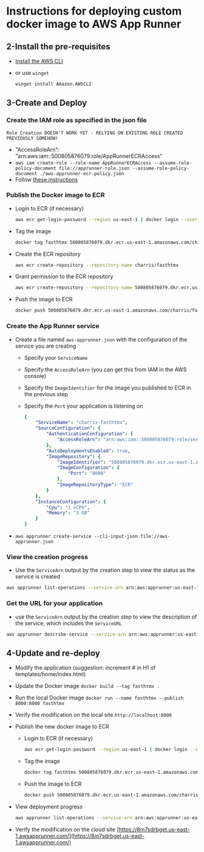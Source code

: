 # Instructions for deploying custom docker image to AWS App Runner

## 2-Install the pre-requisites

- [Install the AWS CLI](https://docs.aws.amazon.com/cli/latest/userguide/getting-started-install.html)
- or use `winget`

    ```bash
    winget install Amazon.AWSCLI
    ```

## 3-Create and Deploy

### Create the IAM role as specified in the json file

`Role Creation DOESN'T WORK YET - RELYING ON EXISTING ROLE CREATED PREVIOUSLY SOMEHOW!`

- "AccessRoleArn": "arn:aws:iam::500805876079:role/AppRunnerECRAccess"
- `aws iam create-role --role-name AppRunnerECRAccess --assume-role-policy-document file://apprunner-role.json --assume-role-policy-document ./aws-apprunner-ecr-policy.json`
- Follow [these instructions](https://aws.amazon.com/premiumsupport/knowledge-center/ecs-tasks-pull-images-ecr-repository/#:~:text=For%20AWS%20Fargate%20launch%20types%2C%20you%20must%20grant,role%20type%2C%20and%20then%20choose%20Elastic%20Container%20Service.)

### Publish the Docker image to ECR

- Login to ECR (if necessary)

    ```bash
    aws ecr get-login-password --region us-east-1 | docker login --username AWS --password-stdin 500805876079.dkr.ecr.us-east-1.amazonaws.com
    ```

- Tag the image

    ```bash
    docker tag fasthtmx 500805876079.dkr.ecr.us-east-1.amazonaws.com/charris/fasthtmx:latest
    ```

- Create the ECR repository
    ```bash
    aws ecr create-repository --repository-name charris/fasthtmx
    ```

- Grant permission to the ECR repository
    ```bash
    aws ecr create-repository --repository-name 500805876079.dkr.ecr.us-east-1.amazonaws.com/charris/fasthtmx
    ```

- Push the image to ECR

    ```bash
    docker push 500805876079.dkr.ecr.us-east-1.amazonaws.com/charris/fasthtmx:latest
    ```

### Create the App Runner service

- Create a file named `aws-apprunner.json` with the configuration of the service you are creating
  - Specify your `ServiceName`
  - Specify the `AccessRoleArn` (you can get this from IAM in the AWS console)
  - Specify the `ImageIdentifier` for the image you published to ECR in the previous step
  - Specify the `Port` your application is listening on

    ```yaml
    {
        "ServiceName": "charris-fasthtmx",
        "SourceConfiguration": {
            "AuthenticationConfiguration": {
                "AccessRoleArn": "arn:aws:iam::500805876079:role/service-role/AppRunnerECRAccessRole"
            },
            "AutoDeploymentsEnabled": true,
            "ImageRepository": {
                "ImageIdentifier": "500805876079.dkr.ecr.us-east-1.amazonaws.com/charris/fasthtmx:latest",
                "ImageConfiguration": {
                    "Port": "8000"
                },
                "ImageRepositoryType": "ECR"
            }
        },
        "InstanceConfiguration": {
            "Cpu": "1 vCPU",
            "Memory": "3 GB"
        }
    }
    ```

- `aws apprunner create-service --cli-input-json file://aws-apprunner.json`

### View the creation progress

- Use the `ServiceArn` output by the creation step to view the status as the service is created

```bash
aws apprunner list-operations --service-arn arn:aws:apprunner:us-east-1:500805876079:service/charris-fasthtmx/62b8810a1414433e874ab15483dade21
```

### Get the URL for your application

- use the `ServiceArn` output by the creation step to view the description of the service, which includes the `ServiceURL`

```bash
aws apprunner describe-service --service-arn arn:aws:apprunner:us-east-1:500805876079:service/charris-fasthtmx/62b8810a1414433e874ab15483dade21
```

## 4-Update and re-deploy

- Modify the application (suggestion: increment # in H1 of templates/home/index.html)
- Update the Docker image
    `docker build --tag fasthtmx .`
- Run the local Docker image
    `docker run --name fasthtmx --publish 8000:8000 fasthtmx`
- Verify the modification on the local site
    `http://localhost:8000`
- Publish the new docker image to ECR
  - Login to ECR (if necessary)

    ```bash
    aws ecr get-login-password --region us-east-1 | docker login --username AWS --password-stdin 500805876079.dkr.ecr.us-east-1.amazonaws.com
    ```

  - Tag the image

    ```bash
    docker tag fasthtmx 500805876079.dkr.ecr.us-east-1.amazonaws.com/charris/fasthtmx:latest
    ```

  - Push the image to ECR

    ```bash
    docker push 500805876079.dkr.ecr.us-east-1.amazonaws.com/charris/fasthtmx:latest
    ```

- View deployment progress

    ```bash
    aws apprunner list-operations --service-arn arn:aws:apprunner:us-east-1:500805876079:service/charris-fasthtmx/62b8810a1414433e874ab15483dade21
    ```

- Verify the modification on the cloud site
    [https://8m7sdrbget.us-east-1.awsapprunner.com/](https://8m7sdrbget.us-east-1.awsapprunner.com/)

